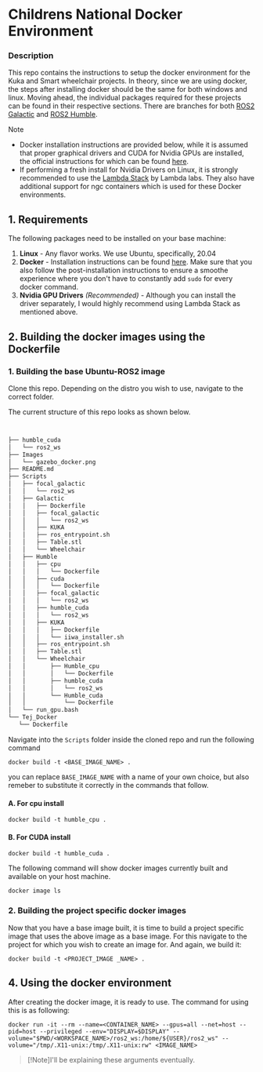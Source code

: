 # Childrens National Docker Environment

### Description
This repo contains the instructions to setup the docker environment for the Kuka and Smart wheelchair projects. In theory, since we are using docker, the steps after installing docker should be the same for both windows and linux. Moving ahead, the individual packages required for these projects can be found in their respective sections. There are branches for both [ROS2 Galactic](https://docs.ros.org/en/galactic/index.html) and [ROS2 Humble](https://docs.ros.org/en/humble/index.html).

>[!Note]
>- Docker installation instructions are provided below, while it is assumed that proper graphical drivers and CUDA for Nvidia GPUs are installed, the official instructions for which can be found [here](https://docs.nvidia.com/cuda/cuda-installation-guide-linux/contents.html).
>- If performing a fresh install for Nvidia Drivers on Linux, it is strongly recommended to use the [Lambda Stack](https://lambdalabs.com/lambda-stack-deep-learning-software) by Lambda labs. They also have additional support for ngc containers which is used for these Docker environments.

## 1. Requirements

The following packages need to be installed on your base machine:

1. **Linux** - Any flavor works. We use Ubuntu, specifically,  20.04
2. **Docker** - Installation instructions can be found [here](https://docs.docker.com/engine/install/). Make sure that you also follow the post-installation instructions to ensure a smoothe experience where you don't have to constantly add `sudo` for every docker command.
3. **Nvidia GPU Drivers** _(Recommended)_ - Although you can install the driver separately, I would highly recommend using Lambda Stack as mentioned above.
<!-- The contents of this repo were tested on the following system:

 1. _Base Operating System_ - Ubuntu 20.04 [Focal Fossa](https://releases.ubuntu.com/focal/)
 2. _CPU_ - 11th Gen Intel(R) Core(TM) i7-11800H @ 2.30GHz
 3. _GPU_
    - Model - RTX 3080 Mobile
    - Driver Version - 535.113.01
    - CUDA Version - 12.2
 4. _RAM_ - 32GB
 5. _Docker version_ - 24.0.6
 6. _ROS 2 Distro_ - [Galactic](https://docs.ros.org/en/galactic/index.html) OR [Humble](https://docs.ros.org/en/humble/index.html)  -->

<!-- ## 2. Downloading Ubuntu 20.04/22.04 with ROS 2 Docker image

After succesfully installing docker pull the custom docker image created by [Allison Thackston](https://www.allisonthackston.com/) on [Dockerhub](https://hub.docker.com/r/althack/ros2).

> [!Warning]
> Make sure that you choose the right OS, the right cuda version, and the right Distribution compatible with your system, in this specified order.
> 1. Ubuntu 20.04 - ROS Galactic
> 2. Ubuntu 22.04 - ROS Humble

> [!Important]
> Galactic has reached End of Life (EOL) so there may be issues in the future such as Nvidia CUDA image version mismatch. In the image provided by Allison Thackston uses CUDA 11.7. However, that version does not exist on Dockerhub (atleast not anymore to my knowledge) and thus if you try to docker-run it directly, it will pop up with an error. Simplest method to counter this is to go to Nvidia's Dockerhub ([nvidia/cuda](https://hub.docker.com/r/nvidia/cuda)) and select the correct docker image.

### A. Pulling the galactic image

   1. If you **have** CUDA enabled GPU:
      ```Shell
      docker pull althack/ros2:galactic-cuda-gazebo-nvidia-2022-12-01
      ```

   2. If you **DON'T have** CUDA enabled GPU:
      ```Shell
      docker pull althack/ros2:galactic-gazebo-2022-12-01
      ``` 

### B. Pulling the Humble image

   1. If you **have** CUDA enabled GPU:
      ```Shell
      docker pull althack/ros2:humble-cuda-full-2024-02-01
      ```

   2. If you **DON'T have** CUDA enabled GPU:
      ```Shell
      docker pull althack/ros2:humble-full-2024-02-01
      ```
> [!Note]
> For further uses we have assumed **CUDA enabled systems with a Humble installation**. -->

## 2. Building the docker images using the Dockerfile

   ### 1. Building the base Ubuntu-ROS2 image
   Clone this repo. Depending on the distro you wish to use, navigate to the correct folder.

   The current structure of this repo looks as shown below.

   ```bash


   ├── humble_cuda
   │   └── ros2_ws
   ├── Images
   │   └── gazebo_docker.png
   ├── README.md
   ├── Scripts
   │   ├── focal_galactic
   │   │   └── ros2_ws
   │   ├── Galactic
   │   │   ├── Dockerfile
   │   │   ├── focal_galactic
   │   │   │   └── ros2_ws
   │   │   ├── KUKA
   │   │   ├── ros_entrypoint.sh
   │   │   ├── Table.stl
   │   │   └── Wheelchair
   │   ├── Humble
   │   │   ├── cpu
   │   │   │   └── Dockerfile
   │   │   ├── cuda
   │   │   │   └── Dockerfile
   │   │   ├── focal_galactic
   │   │   │   └── ros2_ws
   │   │   ├── humble_cuda
   │   │   │   └── ros2_ws
   │   │   ├── KUKA
   │   │   │   ├── Dockerfile
   │   │   │   └── iiwa_installer.sh
   │   │   ├── ros_entrypoint.sh
   │   │   ├── Table.stl
   │   │   └── Wheelchair
   │   │       ├── Humble_cpu
   │   │       │   └── Dockerfile
   │   │       ├── humble_cuda
   │   │       │   └── ros2_ws
   │   │       └── Humble_cuda
   │   │           └── Dockerfile
   │   └── run_gpu.bash
   └── Tej_Docker
      └── Dockerfile
   ```

   Navigate into the `Scripts` folder inside the cloned repo and run the following command

   ```Shell
   docker build -t <BASE_IMAGE_NAME> .
   ```

   you can replace `BASE_IMAGE_NAME` with a name of your own choice, but also remeber to substitute it correctly in the commands that follow.

   #### A. For cpu install

   ```Shell
   docker build -t humble_cpu .
   ```
   #### B. For CUDA install

   ```Shell
   docker build -t humble_cuda .
   ``` 

   The following command will show docker images currently built and available on your host machine.

   ```Shell
   docker image ls
   ```

   ### 2. Building the project specific docker images

   Now that you have a base image built, it is time to build a project specific image that uses the above image as a base image. For this navigate to the project for which you wish to create an image for. And again, we build it:

   ```Shell
   docker build -t <PROJECT_IMAGE _NAME> .
   ``` 

## 4. Using the docker environment

After creating the docker image, it is ready to use. The command for using this is as following:

```Shell
docker run -it --rm --name=<CONTAINER_NAME> --gpus=all --net=host --pid=host --privileged --env="DISPLAY=$DISPLAY" --volume="$PWD/<WORKSPACE_NAME>/ros2_ws:/home/${USER}/ros2_ws" --volume="/tmp/.X11-unix:/tmp/.X11-unix:rw" <IMAGE_NAME>
```

>[!Note]I'll be explaining these arguments eventually.

<!-- ## 6. Using the IIWA stack

We use the (kind of) official [lbr-stack](https://github.com/lbr-stack/lbr_fri_ros2_stack/tree/humble). You don't need to download that but it needs to be built after starting the docker. The docker is started with `root` access by default. -->